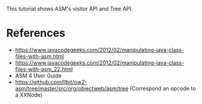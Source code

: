 This tutorial shows ASM's visitor API and Tree API.

# References
- https://www.javacodegeeks.com/2012/02/manipulating-java-class-files-with-asm.html
- https://www.javacodegeeks.com/2012/02/manipulating-java-class-files-with-asm_22.html
- ASM 4 User Guide
- https://github.com/llbit/ow2-asm/tree/master/src/org/objectweb/asm/tree (Correspond an opcode to a XXNode)